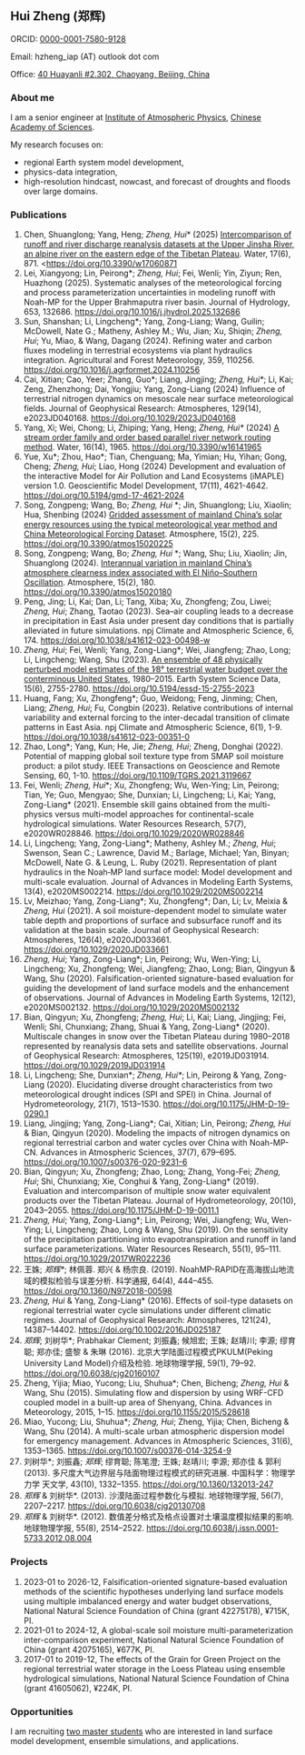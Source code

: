 ## Hui Zheng (郑辉)

ORCID: [0000-0001-7580-9128](https://orcid.org/0000-0001-7580-9128)

Email: hzheng_iap (AT) outlook dot com

Office: [40 Huayanli #2.302, Chaoyang, Beijing, China](https://cn.bing.com/maps?osid=56f8695e-60ef-4ab5-b54a-18b903d45212&cp=39.977182~116.391812&lvl=14&v=2&sV=2&form=S00027)

### About me

I am a senior engineer at [Institute of Atmospheric Physics](http://www.iap.cas.cn/), [Chinese Academy of Sciences](http://www.cas.cn/).

My research focuses on:

- regional Earth system model development,
- physics-data integration,
- high-resolution hindcast, nowcast, and forecast of droughts and floods over large domains.

### Publications

1. Chen, Shuanglong; Yang, Heng; *Zheng, Hui*\* (2025) [Intercomparison of runoff and river discharge reanalysis datasets at the Upper Jinsha River, an alpine river on the eastern edge of the Tibetan Plateau](https://github.com/hzheng88/paper-2025-upperjsj-streamflow-intercomp). Water, 17(6), 871. <https://doi.org/10.3390/w17060871
1. Lei, Xiangyong; Lin, Peirong\*; *Zheng, Hui*; Fei, Wenli; Yin, Ziyun; Ren, Huazhong (2025). Systematic analyses of the meteorological forcing and process parameterization uncertainties in modeling runoff with Noah-MP for the Upper Brahmaputra river basin. Journal of Hydrology, 653, 132686. <https://doi.org/10.1016/j.jhydrol.2025.132686>
1. Sun, Shanshan; Li, Lingcheng\*; Yang, Zong-Liang; Wang, Guilin; McDowell, Nate G.; Matheny, Ashley M.; Wu, Jian; Xu, Shiqin; *Zheng, Hui*; Yu, Miao, & Wang, Dagang (2024). Refining water and carbon fluxes modeling in terrestrial ecosystems via plant hydraulics integration. Agricultural and Forest Meteorology, 359, 110256. <https://doi.org/10.1016/j.agrformet.2024.110256>
1. Cai, Xitian; Cao, Yeer; Zhang, Guo\*; Liang, Jingjing; *Zheng, Hui\**; Li, Kai; Zeng, Zhenzhong; Dai, Yongjiu; Yang, Zong-Liang (2024) Influence of terrestrial nitrogen dynamics on mesoscale near surface meteorological fields. Journal of Geophysical Research: Atmospheres, 129(14), e2023JD040168. <https://doi.org/10.1029/2023JD040168>
1. Yang, Xi; Wei, Chong; Li, Zhiping; Yang, Heng; *Zheng, Hui\** (2024) [A stream order family and order based parallel river network routing method](https://github.com/hzheng88/paper-2024-stream-order-parallel-yangtze). Water, 16(14), 1965. <https://doi.org/10.3390/w16141965>
1. Yue, Xu\*; Zhou, Hao\*; Tian, Chenguang; Ma, Yimian; Hu, Yihan; Gong, Cheng; *Zheng, Hui*; Liao, Hong (2024) Development and evaluation of the interactive Model for Air Pollution and Land Ecosystems (iMAPLE) version 1.0. Geoscientific Model Development, 17(11), 4621-4642. <https://doi.org/10.5194/gmd-17-4621-2024>
1. Song, Zongpeng; Wang, Bo; *Zheng, Hui* *; Jin, Shuanglong; Liu, Xiaolin; Hua, Shenbing (2024) [Gridded assessment of mainland China’s solar energy resources using the typical meteorological year method and China Meteorological Forcing Dataset](https://github.com/hzheng88/paper-2024-china-solar-tmy-cmfd). Atmosphere, 15(2), 225. <https://doi.org/10.3390/atmos15020225>
1. Song, Zongpeng; Wang, Bo; *Zheng, Hui* *; Wang, Shu; Liu, Xiaolin; Jin, Shuanglong (2024). [Interannual variation in mainland China’s atmosphere clearness index associated with El Niño–Southern Oscillation](https://github.com/hzheng88/paper-2024-enso-china-clearness-iav). Atmosphere, 15(2), 180. <https://doi.org/10.3390/atmos15020180>
1. Peng, Jing; Li, Kai; Dan, Li; Tang, Xiba; Xu, Zhongfeng; Zou, Liwei; *Zheng, Hui*; Zhang, Taotao (2023). Sea–air coupling leads to a decrease in precipitation in East Asia under present day conditions that is partially alleviated in future simulations. npj Climate and Atmospheric Science, 6, 174. <https://doi.org/10.1038/s41612-023-00498-w>
1. *Zheng, Hui*; Fei, Wenli; Yang, Zong-Liang*; Wei, Jiangfeng; Zhao, Long; Li, Lingcheng; Wang, Shu (2023). [An ensemble of 48 physically perturbed model estimates of the 1∕8° terrestrial water budget over the conterminous United States](https://github.com/hzheng88/paper-2023-ESSD-nldas-noahmp-water), 1980–2015. Earth System Science Data, 15(6), 2755-2780. <https://doi.org/10.5194/essd-15-2755-2023>
1. Huang, Fang; Xu, Zhongfeng\*; Guo, Weidong; Feng, Jinming; Chen, Liang; *Zheng, Hui*; Fu, Congbin (2023). Relative contributions of internal variability and external forcing to the inter-decadal transition of climate patterns in East Asia. npj Climate and Atmospheric Science, 6(1), 1-9. <https://doi.org/10.1038/s41612-023-00351-0>
1. Zhao, Long\*; Yang, Kun; He, Jie; *Zheng, Hui*; Zheng, Donghai (2022). Potential of mapping global soil texture type from SMAP soil moisture product: a pilot study. IEEE Transactions on Geoscience and Remote Sensing, 60, 1-10. <https://doi.org/10.1109/TGRS.2021.3119667>
1. Fei, Wenli; *Zheng, Hui*\*; Xu, Zhongfeng; Wu, Wen-Ying; Lin, Peirong; Tian, Ye; Guo, Mengyao; She, Dunxian; Li, Lingcheng; Li, Kai; Yang, Zong-Liang\* (2021). Ensemble skill gains obtained from the multi-physics versus multi-model approaches for continental-scale hydrological simulations. Water Resources Research, 57(7), e2020WR028846. <https://doi.org/10.1029/2020WR028846>
1. Li, Lingcheng; Yang, Zong-Liang\*; Matheny, Ashley M.; *Zheng, Hui*; Swenson, Sean C.; Lawrence, David M.; Barlage, Michael; Yan, Binyan; McDowell, Nate G. & Leung, L. Ruby (2021). Representation of plant hydraulics in the Noah‐MP land surface model: Model development and multi-scale evaluation. Journal of Advances in Modeling Earth Systems, 13(4), e2020MS002214. <https://doi.org/10.1029/2020MS002214>
1. Lv, Meizhao; Yang, Zong-Liang\*; Xu, Zhongfeng\*; Dan, Li; Lv, Meixia & *Zheng, Hui* (2021). A soil moisture-dependent model to simulate water table depth and proportions of surface and subsurface runoff and its validation at the basin scale. Journal of Geophysical Research: Atmospheres, 126(4), e2020JD033661. <https://doi.org/10.1029/2020JD033661>
1. *Zheng, Hui*; Yang, Zong-Liang\*; Lin, Peirong; Wu, Wen-Ying; Li, Lingcheng; Xu, Zhongfeng; Wei, Jiangfeng; Zhao, Long; Bian, Qingyun & Wang, Shu (2020). Falsification-oriented signature-based evaluation for guiding the development of land surface models and the enhancement of observations. Journal of Advances in Modeling Earth Systems, 12(12), e2020MS002132. <https://doi.org/10.1029/2020MS002132>
1. Bian, Qingyun; Xu, Zhongfeng; *Zheng, Hui*; Li, Kai; Liang, Jingjing; Fei, Wenli; Shi, Chunxiang; Zhang, Shuai & Yang, Zong-Liang\* (2020). Multiscale changes in snow over the Tibetan Plateau during 1980–2018 represented by reanalysis data sets and satellite observations. Journal of Geophysical Research: Atmospheres, 125(19), e2019JD031914. <https://doi.org/10.1029/2019JD031914>
1. Li, Lingcheng; She, Dunxian\*; *Zheng, Hui\**; Lin, Peirong & Yang, Zong-Liang (2020). Elucidating diverse drought characteristics from two meteorological drought indices (SPI and SPEI) in China. Journal of Hydrometeorology, 21(7), 1513–1530. <https://doi.org/10.1175/JHM-D-19-0290.1>
1. Liang, Jingjing; Yang, Zong-Liang\*; Cai, Xitian; Lin, Peirong; *Zheng, Hui* & Bian, Qingyun (2020). Modeling the impacts of nitrogen dynamics on regional terrestrial carbon and water cycles over China with Noah-MP-CN. Advances in Atmospheric Sciences, 37(7), 679–695. <https://doi.org/10.1007/s00376-020-9231-6>
1. Bian, Qingyun; Xu, Zhongfeng; Zhao, Long; Zhang, Yong-Fei; *Zheng, Hui*; Shi, Chunxiang; Xie, Conghui & Yang, Zong-Liang\* (2019). Evaluation and intercomparison of multiple snow water equivalent products over the Tibetan Plateau. Journal of Hydrometeorology, 20(10), 2043–2055. <https://doi.org/10.1175/JHM-D-19-0011.1>
1. *Zheng, Hui*; Yang, Zong-Liang\*; Lin, Peirong; Wei, Jiangfeng; Wu, Wen-Ying; Li, Lingcheng; Zhao, Long & Wang, Shu (2019). On the sensitivity of the precipitation partitioning into evapotranspiration and runoff in land surface parameterizations. Water Resources Research, 55(1), 95–111. <https://doi.org/10.1029/2017WR022236>
1. 王姝; *郑辉\**; 林佩蓉. 郑兴 & 杨宗良. (2019). NoahMP-RAPID在高海拔山地流域的模拟检验与误差分析. 科学通报, 64(4), 444–455. <https://doi.org/10.1360/N972018-00598>
1. *Zheng, Hui* & Yang, Zong-Liang\* (2016). Effects of soil-type datasets on regional terrestrial water cycle simulations under different climatic regimes. Journal of Geophysical Research: Atmospheres, 121(24), 14387–14402. <https://doi.org/10.1002/2016JD025187>
1. *郑辉*; 刘树华\*; Prabhakar Clement; 刘振鑫; 候旭宏; 王姝; 赵靖川; 李源; 缪育聪; 郑亦佳; 盛黎 & 朱琳 (2016). 北京大学陆面过程模式PKULM(Peking University Land Model)介绍及检验. 地球物理学报, 59(1), 79–92. <https://doi.org/10.6038/cjg20160107>
1. Zheng, Yijia; Miao, Yucong; Liu, Shuhua\*; Chen, Bicheng; *Zheng, Hui* & Wang, Shu (2015). Simulating flow and dispersion by using WRF-CFD coupled model in a built-up area of Shenyang, China. Advances in Meteorology, 2015, 1–15. <https://doi.org/10.1155/2015/528618>
1. Miao, Yucong; Liu, Shuhua\*; *Zheng, Hui*; Zheng, Yijia; Chen, Bicheng & Wang, Shu (2014). A multi-scale urban atmospheric dispersion model for emergency management. Advances in Atmospheric Sciences, 31(6), 1353–1365. <https://doi.org/10.1007/s00376-014-3254-9>
1. 刘树华\*; 刘振鑫; *郑辉*; 缪育聪; 陈笔澄; 王姝; 赵靖川; 李源; 郑亦佳 & 郭利 (2013). 多尺度大气边界层与陆面物理过程模式的研究进展. 中国科学：物理学 力学 天文学, 43(10), 1332–1355. <https://doi.org/10.1360/132013-247>
1. *郑辉* & 刘树华\*. (2013). 沙漠陆面过程参数化与模拟. 地球物理学报, 56(7), 2207–2217. <https://doi.org/10.6038/cjg20130708>
1. *郑辉* & 刘树华\*. (2012). 数值差分格式及格点设置对土壤温度模拟结果的影响. 地球物理学报, 55(8), 2514–2522. <https://doi.org/10.6038/j.issn.0001-5733.2012.08.004>

### Projects

1. 2023-01 to 2026-12, Falsification-oriented signature-based evaluation methods of the scientific hypotheses underlying land surface models using multiple imbalanced energy and water budget observations, National Natural Science Foundation of China (grant 42275178), ¥715K, PI.
1. 2021-01 to 2024-12, A global-scale soil moisture multi-parameterization inter-comparison experiment, National Natural Science Foundation of China (grant 42075165), ¥677K, PI.
1. 2017-01 to 2019-12, The effects of the Grain for Green Project on the regional terrestrial water storage in the Loess Plateau using ensemble hydrological simulations, National Natural Science Foundation of China (grant 41605062), ¥224K, PI.

### Opportunities

I am recruiting [two master students](http://www.iap.cas.cn/gb/yjsjy_165427/dsjs) who are interested in land surface model development, ensemble simulations, and applications.
